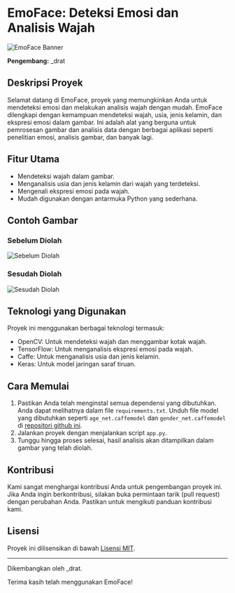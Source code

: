 
# EmoFace: Deteksi Emosi dan Analisis Wajah

![EmoFace Banner](images/emoface-banner.png)

**Pengembang:** _drat

## Deskripsi Proyek

Selamat datang di EmoFace, proyek yang memungkinkan Anda untuk mendeteksi emosi dan melakukan analisis wajah dengan mudah. EmoFace dilengkapi dengan kemampuan mendeteksi wajah, usia, jenis kelamin, dan ekspresi emosi dalam gambar. Ini adalah alat yang berguna untuk pemrosesan gambar dan analisis data dengan berbagai aplikasi seperti penelitian emosi, analisis gambar, dan banyak lagi.

## Fitur Utama

- Mendeteksi wajah dalam gambar.
- Menganalisis usia dan jenis kelamin dari wajah yang terdeteksi.
- Mengenali ekspresi emosi pada wajah.
- Mudah digunakan dengan antarmuka Python yang sederhana.

## Contoh Gambar

### Sebelum Diolah

![Sebelum Diolah](images/sebelum-diolah.png)

### Sesudah Diolah

![Sesudah Diolah](images/sesudah-diolah.png)

## Teknologi yang Digunakan

Proyek ini menggunakan berbagai teknologi termasuk:

- OpenCV: Untuk mendeteksi wajah dan menggambar kotak wajah.
- TensorFlow: Untuk menganalisis ekspresi emosi pada wajah.
- Caffe: Untuk menganalisis usia dan jenis kelamin.
- Keras: Untuk model jaringan saraf tiruan.

## Cara Memulai

1. Pastikan Anda telah menginstal semua dependensi yang dibutuhkan. Anda dapat melihatnya dalam file `requirements.txt`. Unduh file model yang dibutuhkan seperti `age_net.caffemodel` dan `gender_net.caffemodel` di [repositori github ini](https://github.com/GilLevi/AgeGenderDeepLearning/tree/master/models).
2. Jalankan proyek dengan menjalankan script `app.py`.
3. Tunggu hingga proses selesai, hasil analisis akan ditampilkan dalam gambar yang telah diolah.

## Kontribusi

Kami sangat menghargai kontribusi Anda untuk pengembangan proyek ini. Jika Anda ingin berkontribusi, silakan buka permintaan tarik (pull request) dengan perubahan Anda. Pastikan untuk mengikuti panduan kontribusi kami.

## Lisensi

Proyek ini dilisensikan di bawah [Lisensi MIT](LICENSE).

---
Dikembangkan oleh _drat.

Terima kasih telah menggunakan EmoFace!
